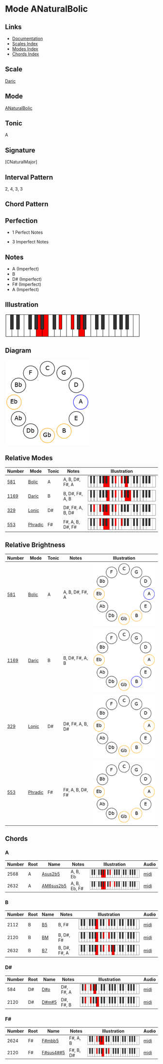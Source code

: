 # Mode ANaturalBolic

## Links

- [Documentation](README.md)
- [Scales Index](Scales.md)
- [Modes Index](Modes.md)
- [Chords Index](Chords.md)

## Scale

[Daric](ScaleDaric.md)

## Mode

[ANaturalBolic](ModeANaturalBolic.md)

## Tonic

A

## Signature

[CNaturalMajor]

## Interval Pattern

2, 4, 3, 3

## Chord Pattern



## Perfection

 - 1 Perfect Notes

 - 3 Imperfect Notes

## Notes

- A (Imperfect)
- B
- D# (Imperfect)
- F# (Imperfect)
- A (Imperfect)

## Illustration

![ANaturalBolic](ModeANaturalBolic.png)

## Diagram

![ANaturalBolic](CircleModeANaturalBolic.png)

## Relative Modes

| Number | Mode | Tonic | Notes | Illustration |
|--------|------|-------|-------|--------------|
| [581](https://ianring.com/musictheory/scales/581) | [Bolic](ModeBolic.md) | A | A, B, D#, F#, A | ![ANaturalBolic](ModeANaturalBolic.png) |
| [1169](https://ianring.com/musictheory/scales/1169) | [Daric](ModeDaric.md) | B | B, D#, F#, A, B | ![BNaturalDaric](ModeBNaturalDaric.png) |
| [329](https://ianring.com/musictheory/scales/329) | [Lonic](ModeLonic.md) | D# | D#, F#, A, B, D# | ![DSharpLonic](ModeDSharpLonic.png) |
| [553](https://ianring.com/musictheory/scales/553) | [Phradic](ModePhradic.md) | F# | F#, A, B, D#, F# | ![FSharpPhradic](ModeFSharpPhradic.png) |
## Relative Brightness

| Number | Mode | Tonic | Notes | Illustration |
|--------|------|-------|-------|--------------|
| [581](https://ianring.com/musictheory/scales/581) | [Bolic](ModeBolic.md) | A | A, B, D#, F#, A | ![ANaturalBolic](CircleModeANaturalBolic.png) |
| [1169](https://ianring.com/musictheory/scales/1169) | [Daric](ModeDaric.md) | B | B, D#, F#, A, B | ![BNaturalDaric](CircleModeBNaturalDaric.png) |
| [329](https://ianring.com/musictheory/scales/329) | [Lonic](ModeLonic.md) | D# | D#, F#, A, B, D# | ![DSharpLonic](CircleModeDSharpLonic.png) |
| [553](https://ianring.com/musictheory/scales/553) | [Phradic](ModePhradic.md) | F# | F#, A, B, D#, F# | ![FSharpPhradic](CircleModeFSharpPhradic.png) |

## Chords

### A

| Number | Root | Name | Notes | Illustration | Audio |
|--------|------|------|-------|--------------|-------|
| 2568 | A | [Asus2b5](ChordANaturalSuspendedSecondFlatFifth.md) | A, B, Eb | ![Asus2b5](ChordANaturalSuspendedSecondFlatFifthRootPosition.png) | [midi](ChordANaturalSuspendedSecondFlatFifthRootPosition.mid) |
| 2632 | A | [AM6sus2b5](ChordANaturalMajorSixthSuspendedSecondFlatFifth.md) | A, B, Eb, F# | ![AM6sus2b5](ChordANaturalMajorSixthSuspendedSecondFlatFifthRootPosition.png) | [midi](ChordANaturalMajorSixthSuspendedSecondFlatFifthRootPosition.mid) |

### B

| Number | Root | Name | Notes | Illustration | Audio |
|--------|------|------|-------|--------------|-------|
| 2112 | B | [B5](ChordBNaturalPowerChord.md) | B, F# | ![B5](ChordBNaturalPowerChordRootPosition.png) | [midi](ChordBNaturalPowerChordRootPosition.mid) |
| 2120 | B | [BM](ChordBNaturalMajor.md) | B, D#, F# | ![BM](ChordBNaturalMajorRootPosition.png) | [midi](ChordBNaturalMajorRootPosition.mid) |
| 2632 | B | [B7](ChordBNaturalDominantSeventh.md) | B, D#, F#, A | ![B7](ChordBNaturalDominantSeventhRootPosition.png) | [midi](ChordBNaturalDominantSeventhRootPosition.mid) |

### D#

| Number | Root | Name | Notes | Illustration | Audio |
|--------|------|------|-------|--------------|-------|
| 584 | D# | [D#o](ChordDSharpDiminished.md) | D#, F#, A | ![D#o](ChordDSharpDiminishedRootPosition.png) | [midi](ChordDSharpDiminishedRootPosition.mid) |
| 2120 | D# | [D#m#5](ChordDSharpMinorSharpFifth.md) | D#, F#, B | ![D#m#5](ChordDSharpMinorSharpFifthRootPosition.png) | [midi](ChordDSharpMinorSharpFifthRootPosition.mid) |

### F#

| Number | Root | Name | Notes | Illustration | Audio |
|--------|------|------|-------|--------------|-------|
| 2624 | F# | [F#mbb5](ChordFSharpMinorDoubleFlatFifth.md) | F#, A, B | ![F#mbb5](ChordFSharpMinorDoubleFlatFifthRootPosition.png) | [midi](ChordFSharpMinorDoubleFlatFifthRootPosition.mid) |
| 2120 | F# | [F#sus4##5](ChordFSharpSuspendedFourthDoubleSharpFifth.md) | F#, B, D# | ![F#sus4##5](ChordFSharpSuspendedFourthDoubleSharpFifthRootPosition.png) | [midi](ChordFSharpSuspendedFourthDoubleSharpFifthRootPosition.mid) |

